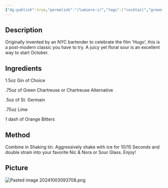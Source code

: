 ```yaml
---
{"dg-publish":true,"permalink":"/lumiere-i/","tags":["cocktail","green-Chartreuse","gin","stgermain"]}
---
```


## Description

Originally invented by an NYC bartender to celebrate the film 'Hugo', this is a post-modern classic you have to try. A juicy yet floral sour is an excellent way to start October.
## Ingredients

1.5oz Gin of Choice

.75oz of Green Chartreuse or Chartreuse Alternative

.5oz of St. Germain

.75oz Lime

1 dash of Orange Bitters

## Method

Combine in Shaking tin.
Aggressively shake with ice for 10/15 Seconds and double strain into your favorite Nic & Nora or Sour Glass.
Enjoy!
## Picture
![Pasted image 20241003093708.png](/img/user/z_attachments/Pasted%20image%2020241003093708.png)